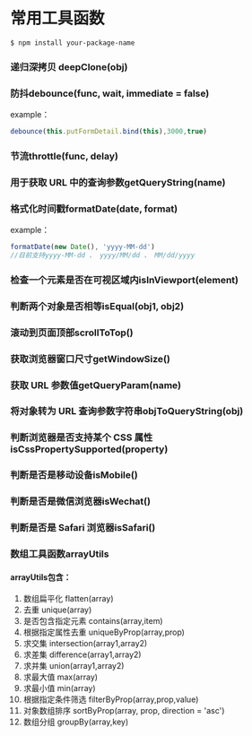 # 常用工具函数
```text
$ npm install your-package-name
```
### 递归深拷贝 deepClone(obj)
### 防抖debounce(func, wait, immediate = false)
example：
```javascript
debounce(this.putFormDetail.bind(this),3000,true)
```
### 节流throttle(func, delay)
### 用于获取 URL 中的查询参数getQueryString(name)
### 格式化时间戳formatDate(date, format)
example：
```javascript
formatDate(new Date(), 'yyyy-MM-dd')
//目前支持yyyy-MM-dd 、 yyyy/MM/dd 、 MM/dd/yyyy
```

### 检查一个元素是否在可视区域内isInViewport(element)
### 判断两个对象是否相等isEqual(obj1, obj2)
### 滚动到页面顶部scrollToTop()
### 获取浏览器窗口尺寸getWindowSize()
### 获取 URL 参数值getQueryParam(name) 
### 将对象转为 URL 查询参数字符串objToQueryString(obj)
### 判断浏览器是否支持某个 CSS 属性isCssPropertySupported(property) 
### 判断是否是移动设备isMobile()
### 判断是否是微信浏览器isWechat()
### 判断是否是 Safari 浏览器isSafari()
### 数组工具函数arrayUtils
#### arrayUtils包含：
1. 数组扁平化 flatten(array)
2. 去重 unique(array)
3. 是否包含指定元素 contains(array,item)
4. 根据指定属性去重 uniqueByProp(array,prop)
5. 求交集 intersection(array1,array2)
6. 求差集 difference(array1,array2)
7. 求并集 union(array1,array2)
8. 求最大值 max(array)
9. 求最小值 min(array)
10. 根据指定条件筛选 filterByProp(array,prop,value)
11. 对象数组排序 sortByProp(array, prop, direction = 'asc')
12. 数组分组 groupBy(array,key)
 
